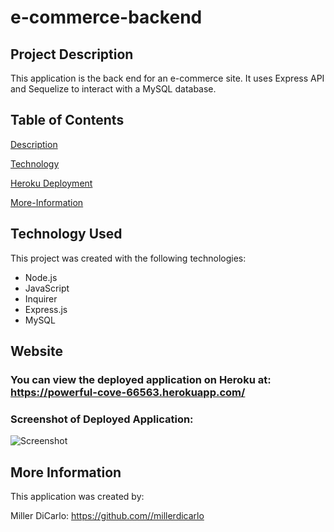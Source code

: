 # e-commerce-backend

## Project Description
This application is the back end for an e-commerce site. It uses Express API and Sequelize to interact with a MySQL database.

## Table of Contents
[Description](#project-description)

[Technology](#technology-used)

[Heroku Deployment](#heroku)

[More-Information](#more-information)


## Technology Used
This project was created with the following technologies:

* Node.js
* JavaScript
* Inquirer
* Express.js
* MySQL


## Website
### You can view the deployed application on Heroku at: https://powerful-cove-66563.herokuapp.com/

### Screenshot of Deployed Application:
![Screenshot]()

## More Information
This application was created by:

Miller DiCarlo: https://github.com//millerdicarlo